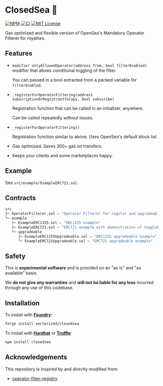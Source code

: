 # ClosedSea 🚪

[![NPM][npm-shield]][npm-url]
[![CI][ci-shield]][ci-url]
[![MIT License][license-shield]][license-url]

Gas optimized and flexible version of OpenSea's Mandatory Operator Filterer for royalties.

## Features

- `modifier onlyAllowedOperator(address from, bool filterEnabled)`  
   modifier that allows conditional toggling of the filter.  

   You can passed in a bool extracted from a packed variable for `filterEnabled`.

- `_registerForOperatorFiltering(address subscriptionOrRegistrantToCopy, bool subscribe)`

   Registration function that can be called in an initializer, anywhere.  

   Can be called repeatedly without issues.

- `_registerForOperatorFiltering()` 

   Registration function similar to above. Uses OpenSea's default block list. 

- Gas optimized. Saves 300+ gas on transfers.

- Keeps your cilents and some marketplaces happy.

## Example

See `src/example/ExampleERC721.sol`.

## Contracts

```ml
src
├─ OperatorFilterer.sol — "Operator Filterer for regular and upgradeable contracts"
└─ example
   ├─ ExampleERC1155.sol — "ERC1155 example"
   ├─ ExampleERC721.sol — "ERC721 example with demonstration of togglability"
   └─ upgradeable
      ├─ ExampleERC1155Upgradeable.sol — "ERC1155 upgradeable example"
      └─ ExampleERC721Upgradeable.sol — "ERC721 upgradeable example"
```

## Safety

This is **experimental software** and is provided on an "as is" and "as available" basis.

We **do not give any warranties** and **will not be liable for any loss** incurred through any use of this codebase.

## Installation

To install with [**Foundry**](https://github.com/gakonst/foundry):

```sh
forge install vectorized/closedsea
```

To install with [**Hardhat**](https://github.com/nomiclabs/hardhat) or [**Truffle**](https://github.com/trufflesuite/truffle):

```sh
npm install closedsea
```

## Acknowledgements

This repository is inspired by and directly modified from:

- [operator-filter-registry](https://github.com/ProjectOpenSea/operator-filter-registry)

[npm-shield]: https://img.shields.io/npm/v/closedsea.svg
[npm-url]: https://www.npmjs.com/package/closedsea

[ci-shield]: https://img.shields.io/github/workflow/status/vectorized/closedsea/ci?label=build
[ci-url]: https://github.com/vectorized/closedsea/actions/workflows/ci.yml

[license-shield]: https://img.shields.io/badge/License-MIT-green.svg
[license-url]: https://github.com/vectorized/closedsea/blob/main/LICENSE.txt
